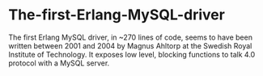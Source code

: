 The-first-Erlang-MySQL-driver
=============================

The first Erlang MySQL driver, in ~270 lines of code, seems to have been written between 2001 and 2004 by Magnus Ahltorp at the Swedish Royal Institute of Technology. It exposes low level, blocking functions to talk 4.0 protocol with a MySQL server.
